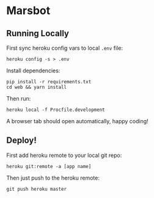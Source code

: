 # Marsbot

## Running Locally
First sync heroku config vars to local `.env` file:
```
heroku config -s > .env
```
Install dependencies:
```
pip install -r requirements.txt
cd web && yarn install
```
Then run:
```
heroku local -f Procfile.development
```
A browser tab should open automatically, happy coding!

## Deploy!
First add heroku remote to your local git repo:
```
heroku git:remote -a [app name]
```
Then just push to the heroku remote:
```
git push heroku master
```
